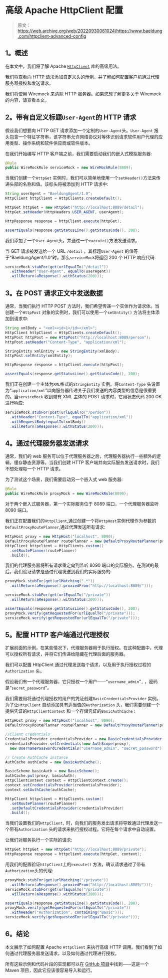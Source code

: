 # 高级 Apache HttpClient 配置

> 原文：<https://web.archive.org/web/20220930061024/https://www.baeldung.com/httpclient-advanced-config>

## 1。概述

在本文中，我们将了解 Apache [`HttpClient`](https://web.archive.org/web/20220524035745/https://hc.apache.org/httpcomponents-client-5.1.x/examples.html) 库的高级用法。

我们将查看向 HTTP 请求添加自定义头的示例，并了解如何配置客户机通过代理服务器授权和发送请求。

我们将使用 Wiremock 来清除 HTTP 服务器。如果您想了解更多关于 Wiremock 的内容，请查看本文。

## 2。带有自定义标题`User-Agent`的 HTTP 请求

假设我们想要向 HTTP GET 请求添加一个定制的`User-Agent`头。`User-Agent` 报头包含一个特征字符串，该字符串允许网络协议对等体识别请求软件用户代理的应用类型、操作系统和软件供应商或软件版本。

在我们开始编写 HTTP 客户端之前，我们需要启动我们的嵌入式模拟服务器:

```java
@Rule
public WireMockRule serviceMock = new WireMockRule(8089);
```

当我们创建一个`HttpGet` 实例时，我们可以简单地使用一个`setHeader()`方法来传递头部的名称和值。该标头将被添加到 HTTP 请求中:

```java
String userAgent = "BaeldungAgent/1.0"; 
HttpClient httpClient = HttpClients.createDefault();

HttpGet httpGet = new HttpGet("http://localhost:8089/detail");
httpGet.setHeader(HttpHeaders.USER_AGENT, userAgent);

HttpResponse response = httpClient.execute(httpGet);

assertEquals(response.getStatusLine().getStatusCode(), 200);
```

我们添加了一个`User-Agent`头，并通过一个`execute()`方法发送请求。

当 GET 请求被发送给一个 URL `/detail` ，其标题`User-Agent` 的值等于“BaeldungAgent/1.0”时，那么`serviceMock`将返回 200 个 HTTP 响应代码:

```java
serviceMock.stubFor(get(urlEqualTo("/detail"))
  .withHeader("User-Agent", equalTo(userAgent))
  .willReturn(aResponse().withStatus(200)));
```

## 3。在 POST 请求正文中发送数据

通常，当我们执行 HTTP POST 方法时，我们希望传递一个实体作为请求体。当创建一个`HttpPost` 对象的实例时，我们可以使用一个`setEntity()` 方法将主体添加到请求中:

```java
String xmlBody = "<xml><id>1</id></xml>";
HttpClient httpClient = HttpClients.createDefault();
HttpPost httpPost = new HttpPost("http://localhost:8089/person");
httpPost.setHeader("Content-Type", "application/xml");

StringEntity xmlEntity = new StringEntity(xmlBody);
httpPost.setEntity(xmlEntity);

HttpResponse response = httpClient.execute(httpPost);

assertEquals(response.getStatusLine().getStatusCode(), 200);
```

我们正在创建一个主体为`XML`格式的`StringEntity` 实例。将`Content-Type` 头设置为“`application/xml`”以向服务器传递关于我们发送的内容类型的信息是很重要的。当`serviceMock` 收到带有 XML 主体的 POST 请求时，它用状态代码 200 OK 进行响应:

```java
serviceMock.stubFor(post(urlEqualTo("/person"))
  .withHeader("Content-Type", equalTo("application/xml"))
  .withRequestBody(equalTo(xmlBody))
  .willReturn(aResponse().withStatus(200)));
```

## 4。通过代理服务器发送请求

通常，我们的 web 服务可以位于代理服务器之后，代理服务器执行一些额外的逻辑，缓存静态资源等。当我们创建 HTTP 客户端并向实际服务发送请求时，我们不想处理每一个 HTTP 请求。

为了测试这个场景，我们需要启动另一个嵌入式 web 服务器:

```java
@Rule
public WireMockRule proxyMock = new WireMockRule(8090);
```

对于两个嵌入式服务器，第一个实际服务位于 8089 端口，一个代理服务器监听 8090 端口。

我们正在配置我们的`HttpClient`,通过创建一个将`HttpHost`实例代理作为参数的`DefaultProxyRoutePlanner`,通过代理发送所有请求:

```java
HttpHost proxy = new HttpHost("localhost", 8090);
DefaultProxyRoutePlanner routePlanner = new DefaultProxyRoutePlanner(proxy);
HttpClient httpclient = HttpClients.custom()
  .setRoutePlanner(routePlanner)
  .build(); 
```

我们的代理服务器将所有请求重定向到监听 8090 端口的实际服务。在测试的最后，我们验证请求是通过代理发送到我们的实际服务的:

```java
proxyMock.stubFor(get(urlMatching(".*"))
  .willReturn(aResponse().proxiedFrom("http://localhost:8089/")));

serviceMock.stubFor(get(urlEqualTo("/private"))
  .willReturn(aResponse().withStatus(200)));

assertEquals(response.getStatusLine().getStatusCode(), 200);
proxyMock.verify(getRequestedFor(urlEqualTo("/private")));
serviceMock.verify(getRequestedFor(urlEqualTo("/private")));
```

## 5。配置 HTTP 客户端通过代理授权

扩展前面的示例，在某些情况下，代理服务器用于执行授权。在这种配置中，代理可以授权所有请求，并将它们传递给隐藏在代理后面的服务器。

我们可以配置 HttpClient 通过代理发送每个请求，以及用于执行授权过程的`Authorization` 头。

假设我们有一个代理服务器，它只授权一个用户——“`username_admin`”`,` ，密码是“`secret_password`”*。*

我们需要用将通过代理授权的用户的凭证创建`BasicCredentialsProvider` 实例。为了让`HttpClient` 自动添加具有适当值的`Authorization` 头，我们需要创建一个提供凭证的`HttpClientContext` 和一个存储凭证的`BasicAuthCache` :

```java
HttpHost proxy = new HttpHost("localhost", 8090);
DefaultProxyRoutePlanner routePlanner = new DefaultProxyRoutePlanner(proxy);

//Client credentials
CredentialsProvider credentialsProvider = new BasicCredentialsProvider();
credentialsProvider.setCredentials(new AuthScope(proxy), 
  new UsernamePasswordCredentials("username_admin", "secret_password"));

// Create AuthCache instance
AuthCache authCache = new BasicAuthCache();

BasicScheme basicAuth = new BasicScheme();
authCache.put(proxy, basicAuth);
HttpClientContext context = HttpClientContext.create();
context.setCredentialsProvider(credentialsProvider);
context.setAuthCache(authCache);

HttpClient httpclient = HttpClients.custom()
  .setRoutePlanner(routePlanner)
  .setDefaultCredentialsProvider(credentialsProvider)
  .build();
```

当我们设置我们的`HttpClient,` 时，向我们的服务发出请求将导致通过代理发送一个带有`Authorization` 头的请求来执行授权过程。它将在每个请求中自动设置。

让我们对服务执行一个实际的请求:

```java
HttpGet httpGet = new HttpGet("http://localhost:8089/private");
HttpResponse response = httpclient.execute(httpGet, context);
```

用我们的配置验证`httpClient`上的`execute()` 方法，确认请求通过了带有`Authorization`头的代理:

```java
proxyMock.stubFor(get(urlMatching("/private"))
  .willReturn(aResponse().proxiedFrom("http://localhost:8089/")));
serviceMock.stubFor(get(urlEqualTo("/private"))
  .willReturn(aResponse().withStatus(200)));

assertEquals(response.getStatusLine().getStatusCode(), 200);
proxyMock.verify(getRequestedFor(urlEqualTo("/private"))
  .withHeader("Authorization", containing("Basic")));
serviceMock.verify(getRequestedFor(urlEqualTo("/private")));
```

## 6。结论

本文展示了如何配置 Apache `HttpClient` 来执行高级 HTTP 调用。我们看到了如何通过代理服务器发送请求，以及如何通过代理进行授权。

所有这些示例和代码片段的实现都可以在 [GitHub 项目](https://web.archive.org/web/20220524035745/https://github.com/eugenp/tutorials/tree/master/apache-httpclient)中找到——这是一个 Maven 项目，因此它应该很容易导入和运行。